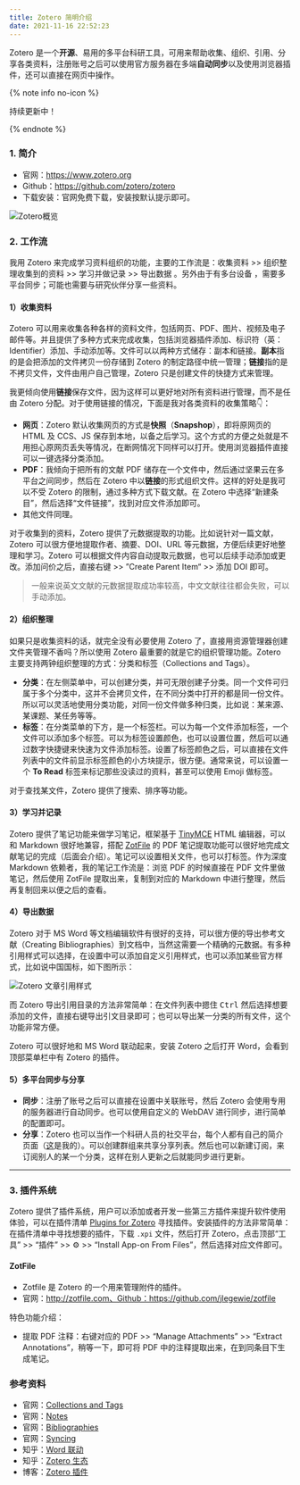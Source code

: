 ```yaml
---
title: Zotero 简明介绍
date: 2021-11-16 22:52:23
---
```


Zotero 是一个**开源**、易用的多平台科研工具，可用来帮助收集、组织、引用、分享各类资料，注册账号之后可以使用官方服务器在多端**自动同步**以及使用浏览器插件，还可以直接在网页中操作。

<!-- more -->

{% note info no-icon %}

持续更新中！

{% endnote %}

### 1. 简介

- 官网：https://www.zotero.org
- Github：https://github.com/zotero/zotero
- 下载安装：官网免费下载，安装按默认提示即可。

![Zotero概览](https://i.loli.net/2021/11/16/Qwv9RE3nW6FpbYZ.png)

### 2. 工作流

我用 Zotero 来完成学习资料组织的功能，主要的工作流是：收集资料 >> 组织整理收集到的资料 >> 学习并做记录 >> 导出数据 。另外由于有多台设备 ，需要多平台同步；可能也需要与研究伙伴分享一些资料。

#### 1）收集资料

Zotero 可以用来收集各种各样的资料文件，包括网页、PDF、图片、视频及电子邮件等。并且提供了多种方式来完成收集，包括浏览器插件添加、标识符（英：Identifier）添加、手动添加等。文件可以以两种方式储存：副本和链接。**副本**指的是会把添加的文件拷贝一份存储到 Zotero 的制定路径中统一管理；**链接**指的是不拷贝文件，文件由用户自己管理，Zotero 只是创建文件的快捷方式来管理。

我更倾向使用**链接**保存文件，因为这样可以更好地对所有资料进行管理，而不是任由 Zotero 分配。对于使用链接的情况，下面是我对各类资料的收集策略👇：

- **网页**：Zotero 默认收集网页的方式是**快照**（**Snapshop**），即将原网页的 HTML 及 CCS、JS 保存到本地，以备之后学习。这个方式的方便之处就是不用担心原网页丢失等情况，在断网情况下同样可以打开。使用浏览器插件直接可以一键选择分类添加。
- **PDF**：我倾向于把所有的文献 PDF 储存在一个文件中，然后通过坚果云在多平台之间同步，然后在 Zotero 中以**链接**的形式组织文件。这样的好处是我可以不受 Zotero 的限制，通过多种方式下载文献。在 Zotero 中选择“新建条目”，然后选择“文件链接”，找到对应文件添加即可。
- 其他文件同理。

对于收集到的资料，Zotero 提供了元数据提取的功能。比如说针对一篇文献，Zotero 可以很方便地提取作者、摘要、DOI、URL 等元数据，方便后续更好地整理和学习。Zotero 可以根据文件内容自动提取元数据，也可以后续手动添加或更改。添加问价之后，直接右键 >> ”Create Parent  Item“ >> 添加 DOI 即可。

> 一般来说英文文献的元数据提取成功率较高，中文文献往往都会失败，可以手动添加。

#### 2）组织整理

如果只是收集资料的话，就完全没有必要使用 Zotero 了，直接用资源管理器创建文件夹管理不香吗？所以使用 Zotero 最重要的就是它的组织管理功能。Zotero 主要支持两钟组织整理的方式：分类和标签（Collections and Tags）。

- **分类**：在左侧菜单中，可以创建分类，并可无限创建子分类。同一个文件可归属于多个分类中，这并不会拷贝文件，在不同分类中打开的都是同一份文件。所以可以灵活地使用分类功能，对同一份文件做多种归类，比如说：某来源、某课题、某任务等等。
- **标签**：在分类菜单的下方，是一个标签栏。可以为每一个文件添加标签，一个文件可以添加多个标签。可以为标签设置颜色，也可以设置位置，然后可以通过数字快捷键来快速为文件添加标签。设置了标签颜色之后，可以直接在文件列表中的文件前显示标签颜色的小方块提示，很方便。通常来说，可以设置一个 **To Read** 标签来标记那些没读过的资料，甚至可以使用 Emoji 做标签。

对于查找某文件，Zotero 提供了搜索、排序等功能。

#### 3）学习并记录

Zotero 提供了笔记功能来做学习笔记，框架基于 [TinyMCE](https://www.tiny.cloud/) HTML 编辑器，可以和 Markdown 很好地兼容，搭配 [ZotFile](http://zotfile.com/) 的 PDF 笔记提取功能可以很好地完成文献笔记的完成（后面会介绍）。笔记可以设置相关文件，也可以打标签。作为深度 Markdown 依赖者，我的笔记工作流是：浏览 PDF 的时候直接在 PDF 文件里做笔记，然后使用 ZotFile 提取出来，复制到对应的 Markdown 中进行整理，然后再复制回来以便之后的查看。

#### 4）导出数据

Zotero 对于 MS Word 等文档编辑软件有很好的支持，可以很方便的导出参考文献（Creating Bibliographies）到文档中，当然这需要一个精确的元数据。有多种引用样式可以选择，在设置中可以添加自定义引用样式，也可以添加某些官方样式，比如说中国国标，如下图所示：

![Zotero 文章引用样式](https://i.loli.net/2021/11/16/18wHRArWbuMzGLX.jpg)

而 Zotero 导出引用目录的方法非常简单：在文件列表中摁住 <kbd>Ctrl</kbd> 然后选择想要添加的文件，直接右键导出引文目录即可；也可以导出某一分类的所有文件，这个功能非常方便。

Zotero 可以很好地和 MS Word 联动起来，安装 Zotero 之后打开 Word，会看到顶部菜单栏中有 Zotero 的插件。

#### 5）多平台同步与分享

- **同步**：注册了账号之后可以直接在设置中关联账号，然后 Zotero 会使用专用的服务器进行自动同步。也可以使用自定义的 WebDAV 进行同步，进行简单的配置即可。
- **分享**：Zotero 也可以当作一个科研人员的社交平台，每个人都有自己的简介页面（[这](https://www.zotero.org/studentwei)是我的）。可以创建群组来共享分享列表。然后也可以新建订阅，来订阅别人的某一个分类，这样在别人更新之后就能同步进行更新。

---

### 3. 插件系统

Zotero 提供了插件系统，用户可以添加或者开发一些第三方插件来提升软件使用体验，可以在插件清单 [Plugins for Zotero](https://www.zotero.org/support/plugins) 寻找插件。安装插件的方法非常简单：在插件清单中寻找想要的插件，下载 `.xpi` 文件，然后打开 Zotero，点击顶部“工具” >> “插件” >> ⚙ >> “Install App-on From Files”，然后选择对应文件即可。

#### ZotFile

- Zotfile 是 Zotero 的一个用来管理附件的插件。
- 官网：http://zotfile.com、Github：https://github.com/jlegewie/zotfile

特色功能介绍：

- 提取 PDF 注释：右键对应的 PDF >> “Manage Attachments” >> “Extract Annotations”，稍等一下，即可将 PDF 中的注释提取出来，在到同条目下生成笔记。

### 参考资料

- 官网：[Collections and Tags](https://www.zotero.org/support/collections_and_tags)
- 官网：[Notes](https://www.zotero.org/support/notes)
- 官网：[Bibliographies](https://www.zotero.org/support/creating_bibliographies)
- 官网：[Syncing](https://www.zotero.org/support/sync)
- 知乎：[Word 联动](https://zhuanlan.zhihu.com/p/97855586)
- 知乎：[Zotero 生态](https://zhuanlan.zhihu.com/p/97855586)
- 博客：[Zotero 插件](https://iseex.github.io/2020-07/Zotero-tools-bag)

